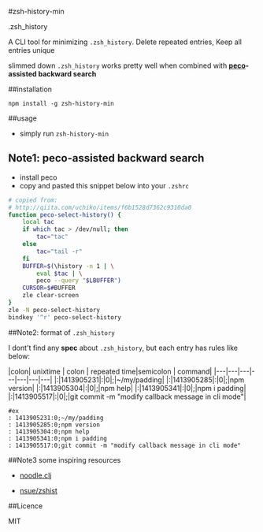 #zsh-history-min


.zsh_history


A CLI tool for minimizing `.zsh_history`. Delete repeated entries, Keep all entries unique



slimmed down `.zsh_history` works pretty well when combined with **[peco](https://github.com/peco/peco)-assisted backward search**


##installation


```
npm install -g zsh-history-min
```

##usage


- simply run `zsh-history-min`



## Note1: **peco**-assisted backward search


- install peco
- copy and pasted this snippet below into your `.zshrc`


```bash
# copied from:
# http://qiita.com/uchiko/items/f6b1528d7362c9310da0
function peco-select-history() {
    local tac
    if which tac > /dev/null; then
        tac="tac"
    else
        tac="tail -r"
    fi
    BUFFER=$(\history -n 1 | \
        eval $tac | \
        peco --query "$LBUFFER")
    CURSOR=$#BUFFER
    zle clear-screen
}
zle -N peco-select-history
bindkey '^r' peco-select-history
```

##Note2: format of `.zsh_history`


I dont't find any **spec** about `.zsh_history`, but each entry has rules like below:



|colon| unixtime | colon | repeated time|semicolon | command|
|---|---|---|---|---|---|---|
|:|1413905231|:|0|;|~/my/padding|
|:|1413905285|:|0|;|npm version|
|:|1413905304|:|0|;|npm help|
|:|1413905341|:|0|;|npm i padding|
|:|1413905517|:|0|;|git commit -m "modify callback message in cli mode"|


```shell:.zsh_history
#ex
: 1413905231:0;~/my/padding
: 1413905285:0;npm version
: 1413905304:0;npm help
: 1413905341:0;npm i padding
: 1413905517:0;git commit -m "modify callback message in cli mode"
```

##Note3 some inspiring resources

- [noodle.clj](https://gist.github.com/r00k/7948384)

- [nsue/zshist](https://github.com/nsue/zshist)


##Licence

MIT





